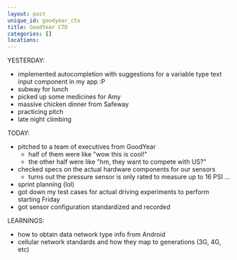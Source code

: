 ```yaml
---
layout: post
unique_id: goodyear_cto
title: GoodYear CTO
categories: []
locations: 
---
```


YESTERDAY:
* implemented autocompletion with suggestions for a variable type text input component in my app :P
* subway for lunch
* picked up some medicines for Amy
* massive chicken dinner from Safeway
* practicing pitch
* late night climbing

TODAY:
* pitched to a team of executives from GoodYear
  * half of them were like "wow this is cool!"
  * the other half were like "hm, they want to compete with US?"
* checked specs on the actual hardware components for our sensors
  * turns out the pressure sensor is only rated to measure up to 16 PSI ...
* sprint planning (lol)
* got down my test cases for actual driving experiments to perform starting Friday
* got sensor configuration standardized and recorded

LEARNINGS:
* how to obtain data network type info from Android
* cellular network standards and how they map to generations (3G, 4G, etc)

